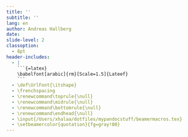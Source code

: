 ```yaml
---
title: '' 
subtitle: ''
lang: en
author: Andreas Hallberg
date:
slide-level: 2
classoption:
  - 8pt
header-includes:
  - |
    ```{=latex}
    \babelfont[arabic]{rm}[Scale=1.5]{Lateef}
    ```
  - \def\UrlFont{\itshape}
  - \frenchspacing
  - \renewcommand\toprule{\null}
  - \renewcommand\midrule{\null}
  - \renewcommand\bottomrule{\null}
  - \renewcommand\endhead{\null}
  - \input{/Users/xhalaa/dotfiles/mypandocstuff/beamermacros.tex}
  - \setbeamercolor{quotation}{fg=gray!80}
---
```

